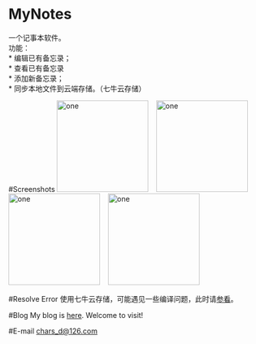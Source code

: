 # MyNotes
一个记事本软件。<br/>
功能：</br>
    * 编辑已有备忘录；</br>
    * 查看已有备忘录</br>
    * 添加新备忘录；</br>
    * 同步本地文件到云端存储。（七牛云存储）

#Screenshots
<img alt="one" src="https://raw.github.com/charsdavy/MyNotes/master/screenshots/m1.png" width="180">
&nbsp;&nbsp;
<img alt="one" src="https://raw.github.com/charsdavy/MyNotes/master/screenshots/m2.png" width="180">
&nbsp;&nbsp;
<img alt="one" src="https://raw.github.com/charsdavy/MyNotes/master/screenshots/m3.png" width="180">
&nbsp;&nbsp;
<img alt="one" src="https://raw.github.com/charsdavy/MyNotes/master/screenshots/m4.png" width="180">
&nbsp;&nbsp;

#Resolve Error
使用七牛云存储，可能遇见一些编译问题，此时请[参看](http://kb.qiniu.com/5t06228o)。

#Blog
My blog is [here](http://my.oschina.net/chars/blog). Welcome to visit!

#E-mail
chars_d@126.com
